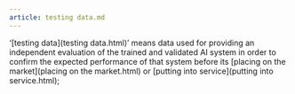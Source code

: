 ```yaml
---
article: testing data.md
---
```


‘[testing data](testing data.html)’ means data used for providing an independent evaluation of the trained and validated AI system in order to confirm the expected performance of that system before its [placing on the market](placing on the market.html) or [putting into service](putting into service.html);